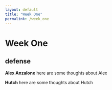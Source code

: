 ```yaml
---
layout: default
title: "Week One"
permalink: /week_one
---
```


# Week One

## defense 

**Alex Anzalone** 
here are some thoughts about Alex

**Hutch** 
here are some thoughts about Hutch
